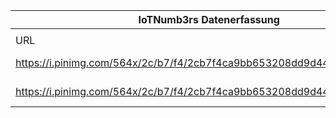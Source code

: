 |IoTNumb3rs Datenerfassung|||||||||||
| ---- | ---- | ---- | ---- | ---- | ---- | ---- | ---- | ---- | ---- | ---- |
||||||||||||
|URL|home_url|filename|device_class|device_count|market_class|market_volume|prognosis_year|publication_year|authorship_class|Dropbox folder|
|https://i.pinimg.com/564x/2c/b7/f4/2cb7f4ca9bb653208dd9d448a9de132b.jpg|https://www.pinterest.at/pin/77827899786235029/|file18_2cb7f4ca9bb653208dd9d448a9de132b.jpg|Smart Industry|2500000000|||2020|2014|blogger|marielledemuth/20181223-1200|
|https://i.pinimg.com/564x/2c/b7/f4/2cb7f4ca9bb653208dd9d448a9de132b.jpg|https://www.pinterest.at/pin/77827899786235029/|file18_2cb7f4ca9bb653208dd9d448a9de132b.jpg|||spend on M2M|3800000000|2011|2014|blogger|marielledemuth/20181223-1200|
